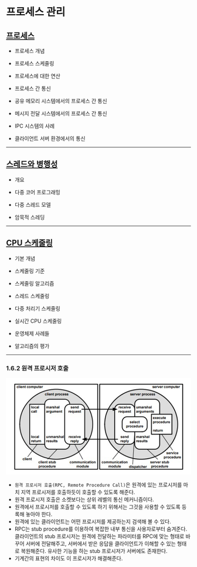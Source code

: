 # 프로세스 관리

## [프로세스](./03_process/README.md)

- 프로세스 개념

- 프로세스 스케줄링

- 프로세스에 대한 연산

- 프로세스 간 통신

- 공유 메모리 시스템에서의 프로세스 간 통신

- 메시지 전달 시스템에서의 프로세스 간 통신

- IPC 시스템의 사례

- 클라이언트 서버 환경에서의 통신

---

## [스레드와 병행성](./04_threadConcurrency/README.md)

- 개요

- 다중 코어 프로그래밍

- 다중 스레드 모델

- 암묵적 스레딩

---

## [CPU 스케줄링](./05_CPUScheduling/README.md)

- 기본 개념

- 스케줄링 기준

- 스케줄링 알고리즘

- 스레드 스케줄링

- 다중 처리기 스케줄링

- 실시간 CPU 스케줄링

- 운영체제 사례들

- 알고리즘의 평가

----
### 1.6.2 원격 프로시저 호출
![원격 프로시저 호출](./%EC%9B%90%EA%B2%A9%20%ED%94%84%EB%A1%9C%EC%8B%9C%EC%A0%80%20%ED%98%B8%EC%B6%9C%EC%9D%98%20%EA%B5%AC%EC%84%B1.jpg)   
- `원격 프로시저 호출(RPC, Remote Procedure Call)`은 원격에 있는 프로시저를 마치 지역 프로시저를 호출하듯이 호출할 수 있도록 해준다.
- 원격 프로시저 호출은 소켓보다는 상위 레벨의 통신 메커니즘이다.
- 원격에서 프로시저를 호출할 수 있도록 하기 위해서는 그것을 사용할 수 있도록 등록해 놓아야 한다.
- 원격에 있는 클라이언트는 어떤 프로시저를 제공하는지 검색해 볼 수 있다.
- RPC는 stub procedure를 이용하여 복잡한 내부 통신을 사용자로부터 숨겨준다. 클라이언트의 stub 프로시저는 원격에 전달하는 파라미터를 RPC에 맞는 형태로 바꾸어 서버에 전달해주고, 서버에서 받은 응답을 클라이언트가 이해할 수 있는 형태로 복원해준다. 유사한 기능을 하는 stub 프로시저가 서버에도 존재한다.
- 기계간의 표현의 차이도 이 프로시저가 해결해준다.
